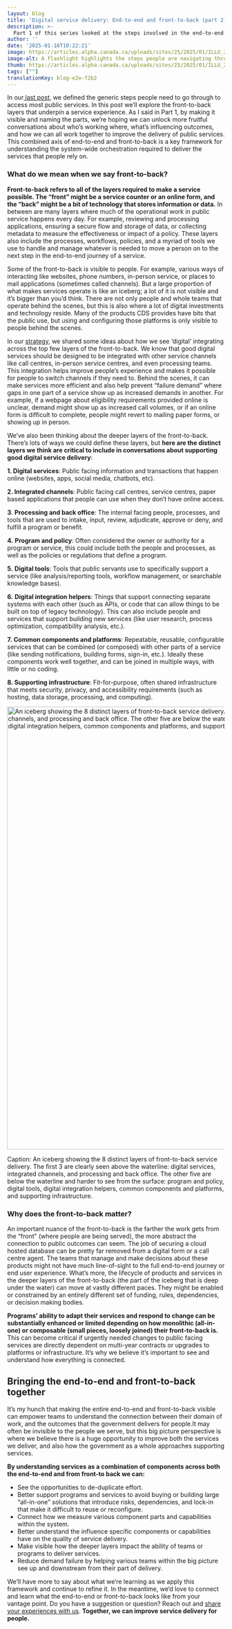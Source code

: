 ```yaml
---
layout: blog
title: 'Digital service delivery: End-to-end and front-to-back (part 2)'
description: >-
  Part 1 of this series looked at the steps involved in the end-to-end delivery of public services. In part 2, Beth Fox (Manager, Strategic Data and Reporting, CDS)explores the often-overlooked layers involved in the digital service delivery process.
author: ''
date: '2025-01-16T10:22:21'
image: https://articles.alpha.canada.ca/uploads/sites/25/2025/01/ILLU_2-copy.jpg
image-alt: A flashlight highlights the steps people are navigating through to find what they’re looking for.
thumb: https://articles.alpha.canada.ca/uploads/sites/25/2025/01/ILLU_2-copy.jpg
tags: [""]
translationKey: blog-e2e-f2b2
---
```


<p>In our<a href="https://digital.canada.ca/2025/01/15/digital-service-delivery-end-to-end-and-front-to-back-part-1/" target="_blank" rel="noreferrer noopener"> last post</a>, we defined the generic steps people need to go through to access most public services. In this post we’ll explore the front-to-back layers that underpin a service experience. As I said in Part 1, by making it visible and naming the parts, we’re hoping we can unlock more fruitful conversations about who’s working where, what’s influencing outcomes, and how we can all work together to improve the delivery of public services. This combined axis of end-to-end and front-to-back is a key framework for understanding the system-wide orchestration required to deliver the services that people rely on.</p>



<h3 class="wp-block-heading" id="h-what-do-we-mean-when-we-say-front-to-back">What do we mean when we say front-to-back?</h3>



<p><strong>Front-to-back refers to all of the layers required to make a service possible. The “front” might be a service counter or an online form, and the “back” might be a bit of technology that stores information or data.</strong> In between are many layers where much of the operational work in public service happens every day. For example, reviewing and processing applications, ensuring a secure flow and storage of data, or collecting metadata to measure the effectiveness or impact of a policy. These layers also include the processes, workflows, policies, and a myriad of tools we use to handle and manage whatever is needed to move a person on to the next step in the end-to-end journey of a service.&nbsp;</p>



<p>Some of the front-to-back is visible to people. For example, various ways of interacting like websites, phone numbers, in-person service, or places to mail applications (sometimes called channels). But a large proportion of what makes services operate is like an iceberg; a lot of it is not visible and it’s bigger than you’d think. There are not only people and whole teams that operate behind the scenes, but this is also where a lot of digital investments and technology reside. Many of the products CDS provides have bits that the public use, but using and configuring those platforms is only visible to people behind the scenes.</p>



<p>In our <a href="https://digital.canada.ca/2024/07/02/sharing-progress-and-aligning-efforts-a-word-from-the-ceo/" target="_blank" rel="noreferrer noopener">strategy</a>, we shared some ideas about how we see ‘digital’ integrating across the top few layers of the front-to-back. We know that good digital services should be designed to be integrated with other service channels like call centres, in-person service centres, and even processing teams. This integration helps improve people’s experience and makes it possible for people to switch channels if they need to. Behind the scenes, it can make services more efficient and also help prevent “failure demand” where gaps in one part of a service show up as increased demands in another. For example, if a webpage about eligibility requirements provided online is unclear, demand might show up as increased call volumes, or if an online form is difficult to complete, people might revert to mailing paper forms, or showing up in person.</p>



<p>We’ve also been thinking about the deeper layers of the front-to-back. There’s lots of ways we could define these layers, but <strong>here are the distinct layers we think are critical to include in conversations about supporting good digital service delivery</strong>:</p>



<p><strong>1. Digital services</strong>: Public facing information and transactions that happen online (websites, apps, social media, chatbots, etc).</p>



<p><strong>2. Integrated channels</strong>: Public facing call centres, service centres, paper based applications that people can use when they don’t have online access.</p>



<p><strong>3</strong>. <strong>Processing and back office</strong>: The internal facing people, processes, and tools that are used to intake, input, review, adjudicate, approve or deny, and fulfill a program or benefit.</p>



<p><strong>4.</strong> <strong>Program and policy</strong>: Often considered the owner or authority for a program or service, this could include both the people and processes, as well as the policies or regulations that define a program.</p>



<p><strong>5.</strong> <strong>Digital tools</strong>: Tools that public servants use to specifically support a service (like analysis/reporting tools, workflow management, or searchable knowledge bases).</p>



<p><strong>6.</strong> <strong>Digital integration helpers</strong>: Things that support connecting separate systems with each other (such as APIs, or code that can allow things to be built on top of legacy technology). This can also include people and services that support building new services (like user research, process optimization, compatibility analysis, etc.). </p>



<p><strong>7.</strong> <strong>Common components and platforms</strong>: Repeatable, reusable, configurable services that can be combined (or composed) with other parts of a service (like sending notifications, building forms, sign-in, etc.). Ideally these components work well together, and can be joined in multiple ways, with little or no coding.</p>



<p><strong>8. Supporting infrastructure</strong>: Fit-for-purpose, often shared infrastructure that meets security, privacy, and accessibility requirements (such as hosting, data storage, processing, and computing).</p>


<img loading="lazy" decoding="async" width="1024" height="985" src="https://articles.alpha.canada.ca/uploads/sites/25/2025/01/Beth-blog-_Iceberg-part-1_-_EN-1024x985.jpg" alt="An iceberg showing the 8 distinct layers of front-to-back service delivery. The first 3 are clearly seen above the waterline: digital services, integrated channels, and processing and back office. The other five are below the waterline and harder to see from the surface: program and policy, digital tools, digital integration helpers, common components and platforms, and supporting infrastructure" class="wp-image-2422" style="max-width: 100%;height: auto;" srcset="https://articles.alpha.canada.ca/uploads/sites/25/2025/01/Beth-blog-_Iceberg-part-1_-_EN-1024x985.jpg 1024w, https://articles.alpha.canada.ca/uploads/sites/25/2025/01/Beth-blog-_Iceberg-part-1_-_EN-300x289.jpg 300w, https://articles.alpha.canada.ca/uploads/sites/25/2025/01/Beth-blog-_Iceberg-part-1_-_EN-768x739.jpg 768w, https://articles.alpha.canada.ca/uploads/sites/25/2025/01/Beth-blog-_Iceberg-part-1_-_EN-1536x1477.jpg 1536w, https://articles.alpha.canada.ca/uploads/sites/25/2025/01/Beth-blog-_Iceberg-part-1_-_EN-2048x1970.jpg 2048w" sizes="auto, (max-width: 1024px) 100vw, 1024px" />


<p style="font-size:14px">Caption: An iceberg showing the 8 distinct layers of front-to-back service delivery. The first 3 are clearly seen above the waterline: digital services, integrated channels, and processing and back office. The other five are below the waterline and harder to see from the surface: program and policy, digital tools, digital integration helpers, common components and platforms, and supporting infrastructure. </p>



<h3 class="wp-block-heading" id="h-why-does-the-front-to-back-matter">Why does the front-to-back matter?</h3>



<p>An important nuance of the front-to-back is the farther the work gets from the “front” (where people are being served), the more abstract the connection to public outcomes can seem. The job of securing a cloud hosted database can be pretty far removed from a digital form or a call centre agent. The teams that manage and make decisions about these products might not have much line-of-sight to the full end-to-end journey or end user experience. What’s more, the lifecycle of products and services in the deeper layers of the front-to-back (the part of the iceberg that is deep under the water) can move at vastly different paces. They might be enabled or constrained by an entirely different set of funding, rules, dependencies, or decision making bodies.&nbsp;</p>



<p><strong>Programs&#8217; ability to adapt their services and respond to change can be substantially enhanced or limited depending on how monolithic (all-in-one) or composable (small pieces, loosely joined) their front-to-back is.</strong> This can become critical if urgently needed changes to public facing services are directly dependent on multi-year contracts or upgrades to platforms or infrastructure. It&#8217;s why we believe it’s important to see and understand how everything is connected.</p>



<h2 class="wp-block-heading">Bringing the end-to-end and front-to-back together</h2>



<p>It’s my hunch that making the entire end-to-end and front-to-back visible can empower teams to understand the connection between their domain of work, and the outcomes that the government delivers for people.It may often be invisible to the people we serve, but this big picture perspective is where we believe there is a huge opportunity to improve both the services we deliver, and also how the government as a whole approaches supporting services.&nbsp;</p>



<p><strong>By understanding services as a combination of components across both the end-to-end and from front-to back we can:</strong></p>



<ul class="wp-block-list">
<li>See the opportunities to de-duplicate effort.</li>



<li>Better support programs and services to avoid buying or building large “all-in-one” solutions that introduce risks, dependencies, and lock-in that make it difficult to reuse or reconfigure.</li>



<li>Connect how we measure various component parts and capabilities within the system.</li>



<li>Better understand the influence specific components or capabilities have on the quality of service delivery.</li>



<li>Make visible how the deeper layers impact the ability of teams or programs to deliver services.</li>



<li>Reduce demand failure by helping various teams within the big picture see up and downstream from their part of delivery.</li>
</ul>



<p>We’ll have more to say about what we’re learning as we apply this framework and continue to refine it. In the meantime, we’d love to connect and learn what the end-to-end or front-to-back looks like from your vantage point. Do you have a suggestion or question? Reach out and <a href="mailto:cds-snc@servicecanada.gc.ca" target="_blank" rel="noreferrer noopener">share your experiences with us</a>. <strong>Together, we can improve service delivery for people.&nbsp;</strong><br></p>



<p></p>

